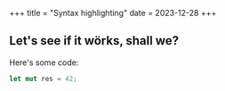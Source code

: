+++
title = "Syntax highlighting"
date = 2023-12-28
+++

## Let's see if it wörks, shall we?

Here's some code:

```rust
let mut res = 42;
```
